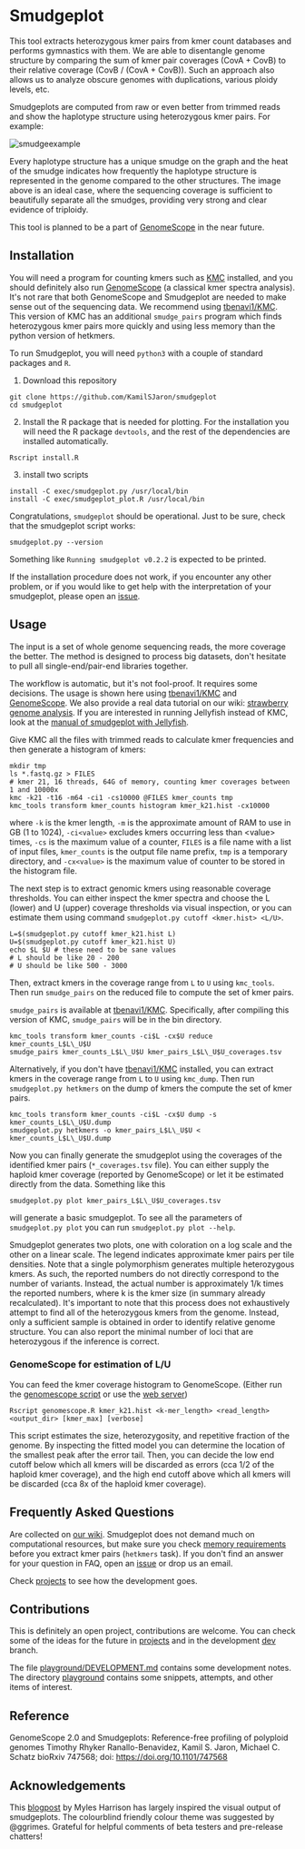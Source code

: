 # Smudgeplot

This tool extracts heterozygous kmer pairs from kmer count databases and performs gymnastics with them. We are able to disentangle genome structure by comparing the sum of kmer pair coverages (CovA + CovB) to their relative coverage (CovB / (CovA + CovB)). Such an approach also allows us to analyze obscure genomes with duplications, various ploidy levels, etc.

Smudgeplots are computed from raw or even better from trimmed reads and show the haplotype structure using heterozygous kmer pairs. For example:

![smudgeexample](https://user-images.githubusercontent.com/8181573/45959760-f1032d00-c01a-11e8-8576-ff0512c33da9.png)

Every haplotype structure has a unique smudge on the graph and the heat of the smudge indicates how frequently the haplotype structure is represented in the genome compared to the other structures. The image above is an ideal case, where the sequencing coverage is sufficient to beautifully separate all the smudges, providing very strong and clear evidence of triploidy.

This tool is planned to be a part of [GenomeScope](https://github.com/tbenavi1/genomescope2.0) in the near future.

## Installation

You will need a program for counting kmers such as [KMC](https://github.com/refresh-bio/KMC) installed, and you should definitely also run [GenomeScope](https://github.com/tbenavi1/genomescope2.0) (a classical kmer spectra analysis). It's not rare that both GenomeScope and Smudgeplot are needed to make sense out of the sequencing data. We recommend using [tbenavi1/KMC](https://github.com/tbenavi1/KMC). This version of KMC has an additional `smudge_pairs` program which finds heterozygous kmer pairs more quickly and using less memory than the python version of hetkmers.

To run Smudgeplot, you will need `python3` with a couple of standard packages and `R`.

1. Download this repository

```
git clone https://github.com/KamilSJaron/smudgeplot
cd smudgeplot
```

2. Install the R package that is needed for plotting. For the installation you will need the R package `devtools`, and the rest of the dependencies are installed automatically.

```
Rscript install.R
```

3. install two scripts

```
install -C exec/smudgeplot.py /usr/local/bin
install -C exec/smudgeplot_plot.R /usr/local/bin
```

Congratulations, `smudgeplot` should be operational.
Just to be sure, check that the smudgeplot script works:

```
smudgeplot.py --version
```

Something like `Running smudgeplot v0.2.2` is expected to be printed.

If the installation procedure does not work, if you encounter any other problem, or if you would like to get help with the interpretation of your smudgeplot, please open an [issue](https://github.com/KamilSJaron/smudgeplot/issues/new).

## Usage

The input is a set of whole genome sequencing reads, the more coverage the better. The method is designed to process big datasets, don't hesitate to pull all single-end/pair-end libraries together.

The workflow is automatic, but it's not fool-proof. It requires some decisions. The usage is shown here using [tbenavi1/KMC](https://github.com/tbenavi1/KMC) and [GenomeScope](https://github.com/tbenavi1/genomescope2.0). We also provide a real data tutorial on our wiki: [strawberry genome analysis](https://github.com/KamilSJaron/smudgeplot/wiki/strawberry-tutorial). If you are interested in running Jellyfish instead of KMC, look at the [manual of smudgeplot with Jellyfish](https://github.com/KamilSJaron/smudgeplot/wiki/manual-of-smudgeplot-with-jellyfish).

Give KMC all the files with trimmed reads to calculate kmer frequencies and then generate a histogram of kmers:

```
mkdir tmp
ls *.fastq.gz > FILES
# kmer 21, 16 threads, 64G of memory, counting kmer coverages between 1 and 10000x
kmc -k21 -t16 -m64 -ci1 -cs10000 @FILES kmer_counts tmp
kmc_tools transform kmer_counts histogram kmer_k21.hist -cx10000
```

where `-k` is the kmer length, `-m` is the approximate amount of RAM to use in GB (1 to 1024), `-ci<value>` excludes kmers occurring less than \<value\> times, `-cs` is the maximum value of a counter, `FILES` is a file name with a list of input files, `kmer_counts` is the output file name prefix, `tmp` is a temporary directory, and `-cx<value>` is the maximum value of counter to be stored in the histogram file.

The next step is to extract genomic kmers using reasonable coverage thresholds. You can either inspect the kmer spectra and choose the L (lower) and U (upper) coverage thresholds via visual inspection, or you can estimate them using command `smudgeplot.py cutoff <kmer.hist> <L/U>`.
```
L=$(smudgeplot.py cutoff kmer_k21.hist L)
U=$(smudgeplot.py cutoff kmer_k21.hist U)
echo $L $U # these need to be sane values
# L should be like 20 - 200
# U should be like 500 - 3000
```

Then, extract kmers in the coverage range from `L` to `U` using `kmc_tools`. Then run `smudge_pairs` on the reduced file to compute the set of kmer pairs.

`smudge_pairs` is available at [tbenavi1/KMC](https://github.com/tbenavi1/KMC). Specifically, after compiling this version of KMC, `smudge_pairs` will be in the bin directory.

```
kmc_tools transform kmer_counts -ci$L -cx$U reduce kmer_counts_L$L\_U$U
smudge_pairs kmer_counts_L$L\_U$U kmer_pairs_L$L\_U$U_coverages.tsv
```

Alternatively, if you don't have [tbenavi1/KMC](https://github.com/tbenavi1/KMC) installed, you can extract kmers in the coverage range from `L` to `U` using `kmc_dump`. Then run `smudgeplot.py hetkmers` on the dump of kmers the compute the set of kmer pairs.
```
kmc_tools transform kmer_counts -ci$L -cx$U dump -s kmer_counts_L$L\_U$U.dump
smudgeplot.py hetkmers -o kmer_pairs_L$L\_U$U < kmer_counts_L$L\_U$U.dump
```

Now you can finally generate the smudgeplot using the coverages of the identified kmer pairs (`*_coverages.tsv` file). You can either supply the haploid kmer coverage (reported by GenomeScope) or let it be estimated directly from the data. Something like this

```
smudgeplot.py plot kmer_pairs_L$L\_U$U_coverages.tsv
```

will generate a basic smudgeplot. To see all the parameters of `smudgeplot.py plot` you can run `smudgeplot.py plot --help`.

Smudgeplot generates two plots, one with coloration on a log scale and the other on a linear scale. The legend indicates approximate kmer pairs per tile densities. Note that a single polymorphism generates multiple heterozygous kmers. As such, the reported numbers do not directly correspond to the number of variants. Instead, the actual number is approximately 1/k times the reported numbers, where k is the kmer size (in summary already recalculated). It's important to note that this process does not exhaustively attempt to find all of the heterozygous kmers from the genome. Instead, only a sufficient sample is obtained in order to identify relative genome structure. You can also report the minimal number of loci that are heterozygous if the inference is correct.

### GenomeScope for estimation of L/U

You can feed the kmer coverage histogram to GenomeScope. (Either run the [genomescope script](https://github.com/schatzlab/genomescope/blob/master/genomescope.R) or use the [web server](http://qb.cshl.edu/genomescope/))

```
Rscript genomescope.R kmer_k21.hist <k-mer_length> <read_length> <output_dir> [kmer_max] [verbose]
```

This script estimates the size, heterozygosity, and repetitive fraction of the genome. By inspecting the fitted model you can determine the location of the smallest peak after the error tail. Then, you can decide the low end cutoff below which all kmers will be discarded as errors (cca 1/2 of the haploid kmer coverage), and the high end cutoff above which all kmers will be discarded (cca 8x of the haploid kmer coverage).

## Frequently Asked Questions

Are collected on [our wiki](https://github.com/KamilSJaron/smudgeplot/wiki/FAQ). Smudgeplot does not demand much on computational resources, but make sure you check [memory requirements](https://github.com/KamilSJaron/smudgeplot/wiki/smudgeplot-hetkmers#memory-requirements) before you extract kmer pairs (`hetkmers` task). If you don't find an answer for your question in FAQ, open an [issue](https://github.com/KamilSJaron/smudgeplot/issues/new/choose) or drop us an email.

Check [projects](https://github.com/KamilSJaron/smudgeplot/projects) to see how the development goes.

## Contributions

This is definitely an open project, contributions are welcome. You can check some of the ideas for the future in [projects](https://github.com/KamilSJaron/smudgeplot/projects) and in the development [dev](https://github.com/KamilSJaron/smudgeplot/tree/dev) branch.

The file [playground/DEVELOPMENT.md](playground/DEVELOPMENT.md) contains some development notes. The directory [playground](playground) contains some snippets, attempts, and other items of interest.

## Reference

GenomeScope 2.0 and Smudgeplots: Reference-free profiling of polyploid genomes Timothy Rhyker Ranallo-Benavidez, Kamil S. Jaron, Michael C. Schatz bioRxiv 747568; doi: https://doi.org/10.1101/747568

## Acknowledgements

This [blogpost](http://www.everydayanalytics.ca/2014/09/5-ways-to-do-2d-histograms-in-r.html) by Myles Harrison has largely inspired the visual output of smudgeplots. The colourblind friendly colour theme was suggested by @ggrimes. Grateful for helpful comments of beta testers and pre-release chatters!
